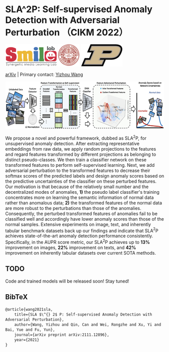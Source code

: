 # SLA$\^{} 2$P: Self-supervised Anomaly Detection with Adversarial Perturbation （CIKM 2022）


<div align="left">
    <a><img src="images/smile.png"  height="70px" ></a>
    <a><img src="images/neu.png"  height="70px" ></a>
    <a><img src="images/purdue.png"  height="70px" ></a>
</div>

[arXiv](https://arxiv.org/abs/2111.12896) | Primary contact: [Yizhou Wang](mailto:wyzjack990122@gmail.com)

<div align="center">
  <img src="images/framework.png" width="800px" height="150px">
</div>

We propose a novel and powerful framework, dubbed as SLA$^2$P, for unsupervised anomaly detection. After extracting representative embeddings from raw data, we apply random projections to the features and regard features transformed by different projections as belonging to distinct pseudo-classes. We then train a classifier network on these transformed features to perform self-supervised learning. Next, we add adversarial perturbation to the transformed features to decrease their softmax scores of the predicted labels and design anomaly scores based on the predictive uncertainties of the classifier on these perturbed features. Our motivation is that because of the relatively small number and the decentralized modes of anomalies, **1)** the pseudo label classifier's training concentrates more on learning the semantic information of normal data rather than anomalous data; **2)** the transformed features of the normal data are more robust to the perturbations than those of the anomalies. Consequently, the perturbed transformed features of anomalies fail to be classified well and accordingly have lower anomaly scores than those of the normal samples. Extensive experiments on image, text, and inherently tabular benchmark datasets back up our findings and indicate that SLA$^2$P achieves state-of-the-art anomaly detection performance consistently. Specifically, in the AUPR score metric, our SLA$^2$P achieves up to **13\%** improvement on images, **22\%** improvement on texts, and **42\%** improvement on inherently tabular datasets over current SOTA methods.


## TODO
Code and trained models will be released soon! Stay tuned!

## BibTeX

    @article{wang2021sla,
        title={SLA $\^{} 2$ P: Self-supervised Anomaly Detection with Adversarial Perturbation},
        author={Wang, Yizhou and Qin, Can and Wei, Rongzhe and Xu, Yi and Bai, Yue and Fu, Yun},
        journal={arXiv preprint arXiv:2111.12896},
        year={2021}
    }
